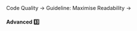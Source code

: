 <link rel="stylesheet" href="{{baseUrl}}/css/textbook.css">

<div class="website-content">

<div id="path">Code Quality &rarr; Guideline: Maximise Readability &rarr;</div>

<div id="title">

#### Advanced :three:

</div>

<div id="body">

<panel header="**Make the Happy Path Prominent**" type="seamless">
  <include src="../../practices/makeHappyPathProminent/index.md#main" />
</panel>

</div>

<div id="extras">
</div>

</div>

